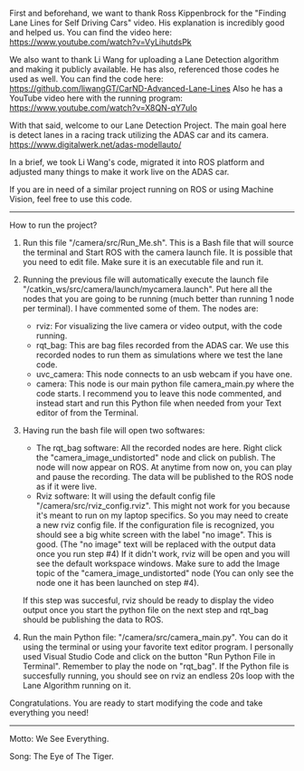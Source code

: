 First and beforehand, we want to thank Ross Kippenbrock for the "Finding Lane Lines for Self Driving Cars" video. His explanation is incredibly good and helped us.
You can find the video here: https://www.youtube.com/watch?v=VyLihutdsPk

We also want to thank Li Wang for uploading a Lane Detection algorithm and making it publicly available. He has also, referenced those codes he used as well. You can find the code here: https://github.com/liwangGT/CarND-Advanced-Lane-Lines
Also he has a YouTube video here with the running program: https://www.youtube.com/watch?v=X8QN-qY7uIo

With that said, welcome to our Lane Detection Project. The main goal here is detect lanes in a racing track utilizing the ADAS car and its camera. https://www.digitalwerk.net/adas-modellauto/

In a brief, we took Li Wang's code, migrated it into ROS platform and adjusted many things to make it work live on the ADAS car.

If you are in need of a similar project running on ROS or using Machine Vision, feel free to use this code. 
_____________________________
How to run the project?

1) Run this file "/camera/src/Run_Me.sh". This is a Bash file that will source the terminal and Start ROS with the camera launch file. It is possible that you need to edit file. Make sure it is an executable file and run it.

2) Running the previous file will automatically execute the launch file "/catkin_ws/src/camera/launch/mycamera.launch". Put here all the nodes that you are going to be running (much better than running 1 node per terminal). I have commented some of them. The nodes are:
    - rviz: For visualizing the live camera or video output, with the code running.
    - rqt_bag: This are bag files recorded from the ADAS car. We use this recorded nodes to run them as simulations where we test the lane code.
    - uvc_camera: This node connects to an usb webcam if you have one.
    - camera: This node is our main python file camera_main.py where the code starts. I recommend you to leave this node commented, and instead start and run this Python file when needed from your Text editor of from the Terminal.

3) Having run the bash file will open two softwares:
    - The rqt_bag software: All the recorded nodes are here. Right click the "camera_image_undistorted" node and click on publish. The node will now appear on ROS. At anytime from now on, you can play and pause the recording. The data will be published to the ROS node as if it were live.
    - Rviz software: It will using the default config file "/camera/src/rviz_config.rviz". This might not work for you because it's meant to run on my laptop specifics. So you may need to create a new rviz config file.
If the configuration file is recognized, you should see a big white screen with the label "no image". This is good. (The "no image" text will be replaced with the output data once you run step #4)
If it didn't work, rviz will be open and you will see the default workspace windows. Make sure to add the Image topic of the "camera_image_undistorted" node (You can only see the node one it has been launched on step #4). 

    If this step was succesful, rviz should be ready to display the video output once you start the python file on the next step and rqt_bag should be publishing the data to ROS.
  
4) Run the main Python file: "/camera/src/camera_main.py". You can do it using the terminal or using your favorite text editor program. I personally used Visual Studio Code and click on the  button "Run Python File in Terminal". Remember to play the node on "rqt_bag". If the Python file is succesfully running, you should see on rviz an endless 20s loop with the Lane Algorithm running on it.


Congratulations. You are ready to start modifying the code and take everything you need!
_________________________
Motto: We See Everything.

Song: The Eye of The Tiger.
